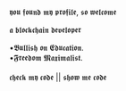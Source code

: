    𝖞𝖔𝖚 𝖋𝖔𝖚𝖓𝖉 𝖒𝖞 𝖕𝖗𝖔𝖋𝖎𝖑𝖊, 𝖘𝖔 𝖜𝖊𝖑𝖈𝖔𝖒𝖊 <br>

   𝖆 𝖇𝖑𝖔𝖈𝖐𝖈𝖍𝖆𝖎𝖓 𝖉𝖊𝖛𝖊𝖑𝖔𝖕𝖊𝖗 <br>
  
   •𝕭𝖚𝖑𝖑𝖎𝖘𝖍 𝖔𝖓 𝕰𝖉𝖚𝖈𝖆𝖙𝖎𝖔𝖓. <br>
   •𝕱𝖗𝖊𝖊𝖉𝖔𝖒 𝕸𝖆𝖝𝖎𝖒𝖆𝖑𝖎𝖘𝖙. <br>
   <br>
 𝖈𝖍𝖊𝖈𝖐 𝖒𝖞 𝖈𝖔𝖉𝖊 || 𝖘𝖍𝖔𝖜 𝖒𝖊 𝖈𝖔𝖉𝖊 <br>
 
